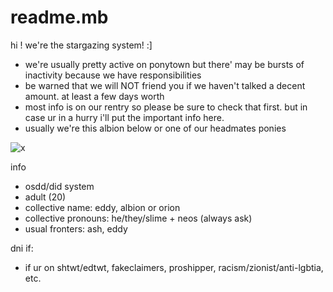 # readme.mb
hi ! we're the stargazing system! :]

- we're usually pretty active on ponytown but there' may be bursts of inactivity because we have responsibilities
- be warned that we will NOT friend you if we haven't talked a decent amount. at least a few days worth
- most info is on our rentry so please be sure to check that first. but in case ur in a hurry i'll put the important info here.
- usually we're this albion below or one of our headmates ponies

![x](https://i.imgur.com/gT8yilJ.png)

info
- osdd/did system
- adult (20)
- collective name: eddy, albion or orion
- collective pronouns: he/they/slime + neos (always ask)
- usual fronters: ash, eddy

dni if:
- if ur on shtwt/edtwt, fakeclaimers, proshipper, racism/zionist/anti-lgbtia, etc.
